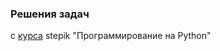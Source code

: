 ### Решения задач
с [курса](https://stepik.org/course/67/syllabus) stepik "Программирование на Python"
